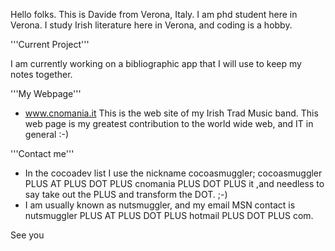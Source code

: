 Hello folks.
This is Davide from Verona, Italy. I am phd student here in Verona. I study Irish literature here in Verona, and coding is a hobby. 

'''Current Project'''

I am currently working on a bibliographic app that I will use to keep my notes together.

'''My Webpage'''

* www.cnomania.it This is the web site of my Irish Trad Music band. This web page is my greatest contribution to the world wide web, and IT in general :-) 

'''Contact me'''

* In the cocoadev list I use the nickname cocoasmuggler; cocoasmuggler PLUS AT PLUS DOT PLUS cnomania PLUS DOT PLUS it ,and needless to say take out the PLUS and transform the DOT.
 ;-)
* I am usually known as nutsmuggler, and my email MSN contact is nutsmuggler PLUS AT PLUS DOT PLUS hotmail PLUS DOT PLUS com.

See you